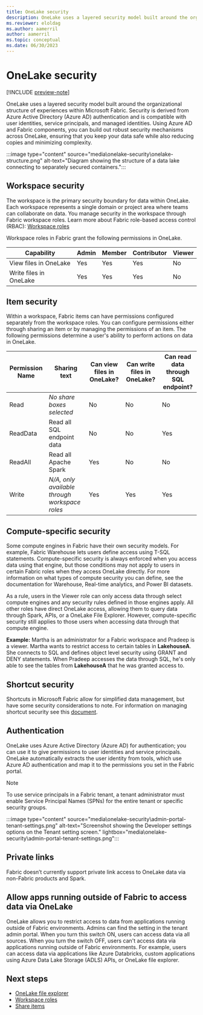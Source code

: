 ```yaml
---
title: OneLake security
description: OneLake uses a layered security model built around the organizational structure of experiences within Microsoft Fabric. Learn more about OneLake security.
ms.reviewer: eloldag
ms.author: aamerril
author: aamerril
ms.topic: conceptual
ms.date: 06/30/2023
---
```


# OneLake security

[!INCLUDE [preview-note](../includes/preview-note.md)]

OneLake uses a layered security model built around the organizational structure of experiences within Microsoft Fabric. Security is derived from Azure Active Directory (Azure AD) authentication and is compatible with user identities, service principals, and managed identities. Using Azure AD and Fabric components, you can build out robust security mechanisms across OneLake, ensuring that you keep your data safe while also reducing copies and minimizing complexity.

:::image type="content" source="media\onelake-security\onelake-structure.png" alt-text="Diagram showing the structure of a data lake connecting to separately secured containers.":::

## Workspace security

The workspace is the primary security boundary for data within OneLake. Each workspace represents a single domain or project area where teams can collaborate on data. You manage security in the workspace through Fabric workspace roles. Learn more about Fabric role-based access control (RBAC): [Workspace roles](../get-started/roles-workspaces.md)

Workspace roles in Fabric grant the following permissions in OneLake.

| **Capability** | **Admin** | **Member** | **Contributor** | **Viewer** |
|---|---|---|---|---|
| View files in OneLake | Yes | Yes | Yes | No |
| Write files in OneLake | Yes | Yes | Yes | No |

## Item security

Within a workspace, Fabric items can have permissions configured separately from the workspace roles. You can configure permissions either through sharing an item or by managing the permissions of an item. The following permissions determine a user's ability to perform actions on data in OneLake.

| **Permission Name** | **Sharing text** | **Can view files in OneLake?** | **Can write files in OneLake?** | **Can read data through SQL endpoint?** |
|----------|----------|----------|----------|--------------|
| Read | *No share boxes selected* | No | No | No |
| ReadData | Read all SQL endpoint data | No | No | Yes |
| ReadAll | Read all Apache Spark | Yes | No | No |
| Write | *N/A, only available through workspace roles* | Yes | Yes | Yes |

## Compute-specific security

Some compute engines in Fabric have their own security models. For example, Fabric Warehouse lets users define access using T-SQL statements. Compute-specific security is always enforced when you access data using that engine, but those conditions may not apply to users in certain Fabric roles when they access OneLake directly. For more information on what types of compute security you can define, see the documentation for Warehouse, Real-time analytics, and Power BI datasets.

As a rule, users in the Viewer role can only access data through select compute engines and any security rules defined in those engines apply. All other roles have direct OneLake access, allowing them to query data through Spark, APIs, or a OneLake File Explorer. However, compute-specific security still applies to those users when accessing data through that compute engine.

**Example:** Martha is an administrator for a Fabric workspace and Pradeep is a viewer. Martha wants to restrict access to certain tables in **LakehouseA**. She connects to SQL and defines object level security using GRANT and DENY statements. When Pradeep accesses the data through SQL, he's only able to see the tables from **LakehouseA** that he was granted access to.

## Shortcut security

Shortcuts in Microsoft Fabric allow for simplified data management, but have some security considerations to note. For information on managing shortcut security see this [document](onelake-shortcuts.md#types-of-shortcuts).

## Authentication

OneLake uses Azure Active Directory (Azure AD) for authentication; you can use it to give permissions to user identities and service principals. OneLake automatically extracts the user identity from tools, which use Azure AD authentication and map it to the permissions you set in the Fabric portal.

> [!NOTE]
> To use service principals in a Fabric tenant, a tenant administrator must enable Service Principal Names (SPNs) for the entire tenant or specific security groups.

:::image type="content" source="media\onelake-security\admin-portal-tenant-settings.png" alt-text="Screenshot showing the Developer settings options on the Tenant setting screen." lightbox="media\onelake-security\admin-portal-tenant-settings.png":::

## Private links

Fabric doesn’t currently support private link access to OneLake data via non-Fabric products and Spark.

## Allow apps running outside of Fabric to access data via OneLake

OneLake allows you to restrict access to data from applications running outside of Fabric environments. Admins can find the setting in the tenant admin portal.
When you turn this switch ON, users can access data via all sources. When you turn the switch OFF, users can't access data via applications running outside of Fabric environments. For example, users can access data via applications like Azure Databricks, custom applications using Azure Data Lake Storage (ADLS) APIs, or OneLake file explorer.

## Next steps

- [OneLake file explorer](onelake-file-explorer.md)
- [Workspace roles](../get-started/roles-workspaces.md)
- [Share items](../get-started/share-items.md)
